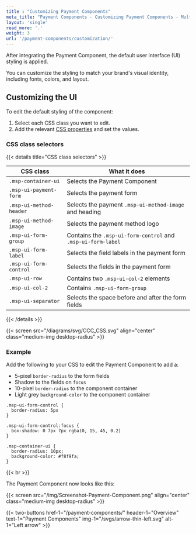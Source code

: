 ```yaml
---
title : "Customizing Payment Components"
meta_title: "Payment Components - Customizing Payment Components - MultiSafepay Docs"
layout: 'single'
read_more: '.'
weight: 3
url: '/payment-components/customization/'
---
```


After integrating the Payment Component, the default user interface (UI) styling is applied. 

You can customize the styling to match your brand's visual identity, including fonts, colors, and layout. 

## Customizing the UI

To edit the default styling of the component:

1. Select each CSS class you want to edit.
2. Add the relevant [CSS properties](https://developer.mozilla.org/en-US/docs/Web/CSS/CSS_Properties_Reference) and set the values. 

### CSS class selectors

{{< details title="CSS class selectors" >}}

|CSS class|What it does|
|---|---|
|`.msp-container-ui`|Selects the Payment Component|
|`.msp-ui-payment-form`|Selects the payment form|
|`.msp-ui-method-header`|Selects the payment `.msp-ui-method-image` and heading|
|`.msp-ui-method-image`|Selects the payment method logo|
|`.msp-ui-form-group`|Contains the `.msp-ui-form-control` and `.msp-ui-form-label`|
|`.msp-ui-form-label`|Selects the field labels in the payment form|
|`.msp-ui-form-control`|Selects the fields in the payment form|
|`.msp-ui-row`|Contains two `.msp-ui-col-2` elements|
|`.msp-ui-col-2`|Contains `.msp-ui-form-group`|
|`.msp-ui-separator`|Selects the space before and after the form fields|

{{< /details >}}

{{< screen src="/diagrams/svg/CCC_CSS.svg" align="center" class="medium-img desktop-radius" >}}

### Example

Add the following to your CSS to edit the Payment Component to add a: 

- 5-pixel `border-radius` to the form fields
- Shadow to the fields on `focus`
- 10-pixel `border-radius` to the component container
- Light grey `background-color` to the component container

```
.msp-ui-form-control {
  border-radius: 5px
}

.msp-ui-form-control:focus {
  box-shadow: 0 7px 7px rgba(0, 15, 45, 0.2)
}

.msp-container-ui {
  border-radius: 10px;
  background-color: #f8f9fa;
}
```
{{< br >}}

The Payment Component now looks like this:

{{< screen src="/img/Screenshot-Payment-Component.png" align="center" class="medium-img desktop-radius" >}}

{{< two-buttons href-1="/payment-components/" header-1="Overview" text-1="Payment Components" img-1="/svgs/arrow-thin-left.svg" alt-1="Left arrow" >}}
